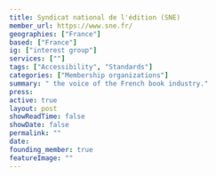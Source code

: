 ```yaml
---
title: Syndicat national de l'édition (SNE)
member_url: https://www.sne.fr/
geographies: ["France"]
based: ["France"]
ig: ["interest group"] 
services: [""] 
tags: ["Accessibility", "Standards"]
categories: ["Membership organizations"]
summary: " the voice of the French book industry."
press:
active: true
layout: post
showReadTime: false
showDate: false
permalink: ""
date: 
founding_member: true
featureImage: ""
---
```

